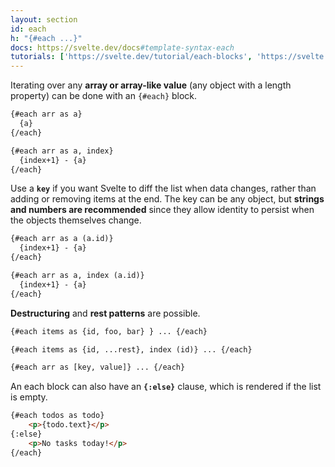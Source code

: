 ```yaml
---
layout: section
id: each
h: "{#each ...}"
docs: https://svelte.dev/docs#template-syntax-each
tutorials: ['https://svelte.dev/tutorial/each-blocks', 'https://svelte.dev/tutorial/keyed-each-blocks']
---
```

Iterating over any **array or array-like value** (any object with a length property) can be done with an `{#each}`
block.

```html
{#each arr as a}
  {a}
{/each}

{#each arr as a, index}
  {index+1} - {a}
{/each}
```

Use a **`key`** if you want Svelte to diff the list when data changes, rather than adding or removing items at the end.
The key can be any object, but **strings and numbers are recommended** since they allow identity to persist when the
objects
themselves change.

```html
{#each arr as a (a.id)}
  {index+1} - {a}
{/each}

{#each arr as a, index (a.id)}
  {index+1} - {a}
{/each}
```
**Destructuring** and **rest patterns** are possible.
```html
{#each items as {id, foo, bar} } ... {/each}

{#each items as {id, ...rest}, index (id)} ... {/each}

{#each arr as [key, value]} ... {/each}
```
An each block can also have an **`{:else}`** clause, which is rendered if the list is empty.
```html
{#each todos as todo}
	<p>{todo.text}</p>
{:else}
	<p>No tasks today!</p>
{/each}
```